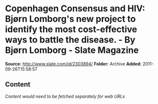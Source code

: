# Copenhagen Consensus and HIV: Bjørn Lomborg's new project to identify the most cost-effective ways to battle the disease. - By Bjørn Lomborg - Slate Magazine

**Source:** http://www.slate.com/id/2303894/
**Folder:** Archive
**Added:** 2011-09-26T15:58:57




## Content
*Content would need to be fetched separately for web URLs*
